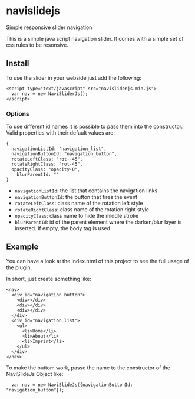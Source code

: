 # navislidejs
Simple responsive slider navigation

This is a simple java script navigation slider.
It comes with a simple set of css rules to be resonsive.

## Install

To use the slider in your webside just add the following:

```
<script type="text/javascript" src="navisliderjs.min.js">
  var nav = new NaviSliderJs();
</script>
```

### Options

To use different id names it is possible to pass them into the constructor.
Valid properties with their default values are:
```
{
  navigationListId: "navigation_list",
  navigationButtonId: "navigation_button",
  rotateLeftClass: "rot--45",
  rotateRightClass: "rot-45",
  opacityClass: "opacity-0",
	blurParentId: ""
}
```

* `navigationListId`: the list that contains the navigation links
* `navigationButtonId`: the button that fires the event
* `rotateLeftClass`: class name of the rotation left style
* `rotateRightClass`: class name of the rotation right style
* `opacityClass`: class name to hide the middle stroke
* `blurParentId`: id of the parent element where the darken/blur layer is inserted. If empty, the body tag is used

## Example

You can have a look at the index.html of this project to see the full usage of the plugin.

In short, just create something like:
```
<nav>
  <div id="navigation_button">
    <div></div>
    <div></div>
    <div></div>
  </div>
  <div id="navigation_list">
    <ul>
      <li>Home</li>
      <li>About</li>
      <li>Imprint</li>
    </ul>
  </div>
</nav>
```

To make the buttom work, passe the name to the constructor of the NaviSlideJs Object like:
```
  var nav = new NaviSlideJs({navigationButtonId: "navigation_button"});
```
